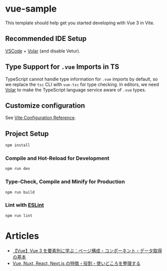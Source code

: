 # vue-sample

This template should help get you started developing with Vue 3 in Vite.

## Recommended IDE Setup

[VSCode](https://code.visualstudio.com/) + [Volar](https://marketplace.visualstudio.com/items?itemName=Vue.volar) (and disable Vetur).

## Type Support for `.vue` Imports in TS

TypeScript cannot handle type information for `.vue` imports by default, so we replace the `tsc` CLI with `vue-tsc` for type checking. In editors, we need [Volar](https://marketplace.visualstudio.com/items?itemName=Vue.volar) to make the TypeScript language service aware of `.vue` types.

## Customize configuration

See [Vite Configuration Reference](https://vite.dev/config/).

## Project Setup

```sh
npm install
```

### Compile and Hot-Reload for Development

```sh
npm run dev
```

### Type-Check, Compile and Minify for Production

```sh
npm run build
```

### Lint with [ESLint](https://eslint.org/)

```sh
npm run lint
```

# Articles
- [【Vue】Vue 3 を要素別に学ぶ：ページ構成・コンポーネント・データ取得の基本](https://qiita.com/Yasushi-Mo/items/54535b52a044770549e1)
- [Vue, Nuxt, React, Next.js の特徴・役割・使いどころを整理する](https://qiita.com/Yasushi-Mo/items/6d08422936bbc9d5c5b3)
